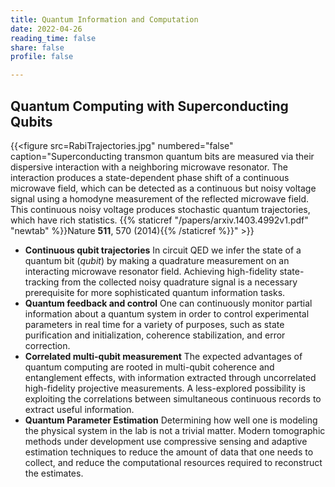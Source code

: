 ```yaml
---
title: Quantum Information and Computation
date: 2022-04-26
reading_time: false  
share: false  
profile: false  

---
```


## Quantum Computing with Superconducting Qubits

{{<figure src=RabiTrajectories.jpg" numbered="false" caption="Superconducting transmon quantum bits are measured via their dispersive interaction with a neighboring microwave resonator. The interaction produces a state-dependent phase shift of a continuous microwave field, which can be detected as a continuous but noisy voltage signal using a homodyne measurement of the reflected microwave field. This continuous noisy voltage produces stochastic quantum trajectories, which have rich statistics. {{% staticref "/papers/arxiv.1403.4992v1.pdf" "newtab" %}}Nature **511**, 570 (2014){{% /staticref %}}" >}}

- **Continuous qubit trajectories**
  In circuit QED we infer the state of a quantum bit (<i>qubit</i>) by making a quadrature measurement on an interacting microwave resonator field. Achieving high-fidelity state-tracking from the collected noisy quadrature signal is a necessary prerequisite for more sophisticated quantum information tasks.
- **Quantum feedback and control**
  One can continuously monitor partial information about a quantum system in order to control experimental parameters in real time for a variety of purposes, such as state purification and initialization, coherence stabilization, and error correction.
- **Correlated multi-qubit measurement**
  The expected advantages of quantum computing are rooted in multi-qubit coherence and entanglement effects, with information extracted through uncorrelated high-fidelity projective measurements. A less-explored possibility is exploiting the correlations between simultaneous continuous records to extract useful information.
- **Quantum Parameter Estimation**
  Determining how well one is modeling the physical system in the lab is not a trivial matter. Modern tomographic methods under development use compressive sensing and adaptive estimation techniques to reduce the amount of data that one needs to collect, and reduce the computational resources required to reconstruct the estimates.

